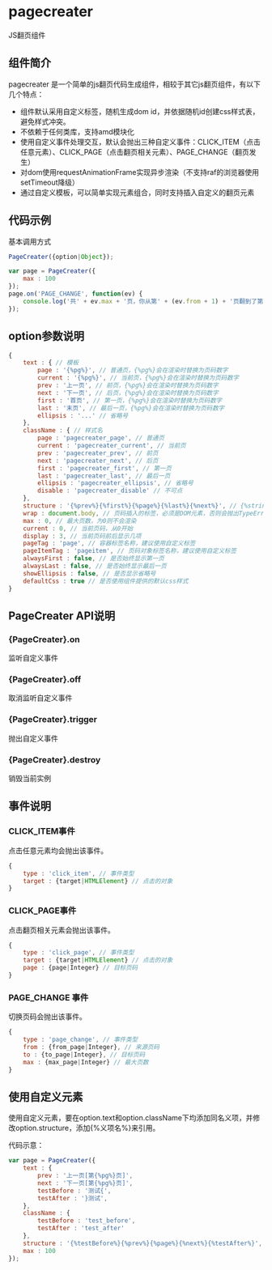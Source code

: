# pagecreater
JS翻页组件

## 组件简介
pagecreater 是一个简单的js翻页代码生成组件，相较于其它js翻页组件，有以下几个特点：
- 组件默认采用自定义标签，随机生成dom id，并依据随机id创建css样式表，避免样式冲突。
- 不依赖于任何类库，支持amd模块化
- 使用自定义事件处理交互，默认会抛出三种自定义事件：CLICK_ITEM（点击任意元素）、CLICK_PAGE（点击翻页相关元素）、PAGE_CHANGE（翻页发生）
- 对dom使用requestAnimationFrame实现异步渲染（不支持raf的浏览器使用setTimeout降级）
- 通过自定义模板，可以简单实现元素组合，同时支持插入自定义的翻页元素

## 代码示例

基本调用方式
```javascript
PageCreater({option|Object});
```


```javascript
var page = PageCreater({
	max : 100
});
page.on('PAGE_CHANGE', function(ev) {
	console.log('共' + ev.max + '页，你从第' + (ev.from + 1) + '页翻到了第' + (ev.to + 1) + '页');
});
```

## option参数说明
```javascript
{
	text : { // 模板
		page : '{%pg%}', // 普通页，{%pg%}会在渲染时替换为页码数字
		current : '{%pg%}', // 当前页，{%pg%}会在渲染时替换为页码数字
		prev : '上一页', // 前页，{%pg%}会在渲染时替换为页码数字
		next : '下一页', // 后页，{%pg%}会在渲染时替换为页码数字
		first : '首页', // 第一页，{%pg%}会在渲染时替换为页码数字
		last : '末页', // 最后一页，{%pg%}会在渲染时替换为页码数字
		ellipsis : '...' // 省略号
	},
	className : { // 样式名
		page : 'pagecreater_page', // 普通页
		current : 'pagecreater_current', // 当前页
		prev : 'pagecreater_prev', // 前页
		next : 'pagecreater_next', // 后页
		first : 'pagecreater_first', // 第一页
		last : 'pagecreater_last', // 最后一页
		ellipsis : 'pagecreater_ellipsis', // 省略号
		disable : 'pagecreater_disable' // 不可点
	},
	structure : '{%prev%}{%first%}{%page%}{%last%}{%next%}', // {%string%}会在渲染时替换为对应的元素或自定义元素
	wrap : document.body, // 页码插入的标签，必须是DOM元素，否则会抛出TypeError
	max : 0, // 最大页数，为0则不会渲染
	current : 0, // 当前页码，从0开始
	display : 3, // 当前页码前后显示几项
	pageTag : 'page', // 容器标签名称，建议使用自定义标签
	pageItemTag : 'pageitem', // 页码对象标签名称，建议使用自定义标签
	alwaysFirst : false, // 是否始终显示第一页
	alwaysLast : false, // 是否始终显示最后一页
	showEllipsis : false, // 是否显示省略号
	defaultCss : true // 是否使用组件提供的默认css样式
}
```

## PageCreater API说明

### {PageCreater}.on

监听自定义事件

### {PageCreater}.off

取消监听自定义事件

### {PageCreater}.trigger

抛出自定义事件

### {PageCreater}.destroy

销毁当前实例

## 事件说明

### CLICK_ITEM事件

点击任意元素均会抛出该事件。
```javascript
{
	type : 'click_item', // 事件类型
	target : {target|HTMLElement} // 点击的对象
}
```

### CLICK_PAGE事件

点击翻页相关元素会抛出该事件。
```javascript
{
	type : 'click_page', // 事件类型
	target : {target|HTMLElement} // 点击的对象
	page : {page|Integer} // 目标页码
}
```

### PAGE_CHANGE 事件

切换页码会抛出该事件。
```javascript
{
	type : 'page_change', // 事件类型
	from : {from_page|Integer}, // 来源页码
	to : {to_page|Integer}, // 目标页码
	max : {max_page|Integer} // 最大页数
}
```

## 使用自定义元素

使用自定义元素，要在option.text和option.className下均添加同名义项，并修改option.structure，添加{%义项名%}来引用。

代码示意：
```javascript
var page = PageCreater({
	text : {
		prev : '上一页[第{%pg%}页]',
		next : '下一页[第{%pg%}页]',
		testBefore : '测试{',
		testAfter : '}测试',
	},
	className : {
		testBefore : 'test_before',
		testAfter : 'test_after'
	},
	structure : '{%testBefore%}{%prev%}{%page%}{%next%}{%testAfter%}',
	max : 100
});
```
